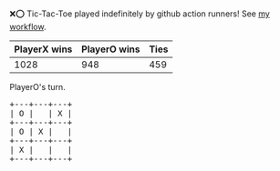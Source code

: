 :x::o: Tic-Tac-Toe played indefinitely by github action runners! See [my workflow](.github/workflows/play.yaml).

|PlayerX wins|PlayerO wins|Ties|
|-|-|-|
|1028|948|459|

PlayerO's turn.

<pre>
+---+---+---+
| O |   | X |
+---+---+---+
| O | X |   |
+---+---+---+
| X |   |   |
+---+---+---+
</pre>